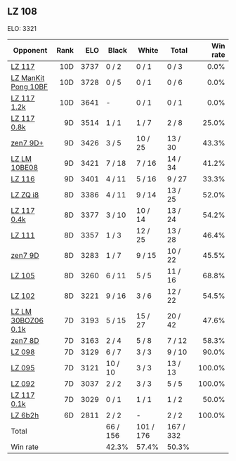 ## LZ 108 ##

ELO: 3321

Opponent | Rank | ELO | Black | White | Total | Win rate
---------|-----:|----:|-------|-------|-------|-------:
[LZ 117](LZ%20117.md) | 10D | 3737 | 0 / 2 | 0 / 1 | 0 / 3 | 0.0%
[LZ ManKit Pong 10BF](LZ%20ManKit%20Pong%2010BF.md) | 10D | 3728 | 0 / 5 | 0 / 1 | 0 / 6 | 0.0%
[LZ 117 1.2k](LZ%20117%201.2k.md) | 10D | 3641 | - | 0 / 1 | 0 / 1 | 0.0%
[LZ 117 0.8k](LZ%20117%200.8k.md) | 9D | 3514 | 1 / 1 | 1 / 7 | 2 / 8 | 25.0%
[zen7 9D+](zen7%209D+.md) | 9D | 3426 | 3 / 5 | 10 / 25 | 13 / 30 | 43.3%
[LZ LM 10BE08](LZ%20LM%2010BE08.md) | 9D | 3421 | 7 / 18 | 7 / 16 | 14 / 34 | 41.2%
[LZ 116](LZ%20116.md) | 9D | 3401 | 4 / 11 | 5 / 16 | 9 / 27 | 33.3%
[LZ ZQ i8](LZ%20ZQ%20i8.md) | 8D | 3386 | 4 / 11 | 9 / 14 | 13 / 25 | 52.0%
[LZ 117 0.4k](LZ%20117%200.4k.md) | 8D | 3377 | 3 / 10 | 10 / 14 | 13 / 24 | 54.2%
[LZ 111](LZ%20111.md) | 8D | 3357 | 1 / 3 | 12 / 25 | 13 / 28 | 46.4%
[zen7 9D](zen7%209D.md) | 8D | 3283 | 1 / 7 | 9 / 15 | 10 / 22 | 45.5%
[LZ 105](LZ%20105.md) | 8D | 3260 | 6 / 11 | 5 / 5 | 11 / 16 | 68.8%
[LZ 102](LZ%20102.md) | 8D | 3221 | 9 / 16 | 3 / 6 | 12 / 22 | 54.5%
[LZ LM 30BOZ06 0.1k](LZ%20LM%2030BOZ06%200.1k.md) | 7D | 3193 | 5 / 15 | 15 / 27 | 20 / 42 | 47.6%
[zen7 8D](zen7%208D.md) | 7D | 3163 | 2 / 4 | 5 / 8 | 7 / 12 | 58.3%
[LZ 098](LZ%20098.md) | 7D | 3129 | 6 / 7 | 3 / 3 | 9 / 10 | 90.0%
[LZ 095](LZ%20095.md) | 7D | 3121 | 10 / 10 | 3 / 3 | 13 / 13 | 100.0%
[LZ 092](LZ%20092.md) | 7D | 3037 | 2 / 2 | 3 / 3 | 5 / 5 | 100.0%
[LZ 117 0.1k](LZ%20117%200.1k.md) | 7D | 3029 | 0 / 1 | 1 / 1 | 1 / 2 | 50.0%
[LZ 6b2h](LZ%206b2h.md) | 6D | 2811 | 2 / 2 | - | 2 / 2 | 100.0%
Total | | | 66 / 156 | 101 / 176 | 167 / 332 | 
Win rate| | | 42.3% | 57.4% | 50.3% | 
